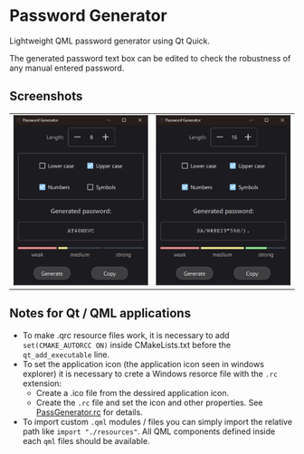 # Password Generator

Lightweight QML password generator using Qt Quick.

The generated password text box can be edited to check the robustness of any manual entered password.

## Screenshots

<style>
td, th {
   border: none!important;
}
</style>
| | |
|-----|-----|
![alt](images/screenshot1.png) | ![alt](images/screenshot2.png)

## Notes for Qt / QML applications

- To make .qrc resource files work, it is necessary to add `set(CMAKE_AUTORCC ON)` inside CMakeLists.txt before the `qt_add_executable` line.
- To set the application icon (the application icon seen in windows explorer) it is necessary to crete a Windows resorce file with the `.rc` extension:
  - Create a .ico file from the dessired application icon.
  - Create the `.rc` file and set the icon and other properties. See [PassGenerator.rc](/resources/PassGenerator.rc) for details.
- To import custom `.qml` modules / files you can simply import the relative path like `import "./resources"`. All QML components defined inside each `qml` files should be available.
